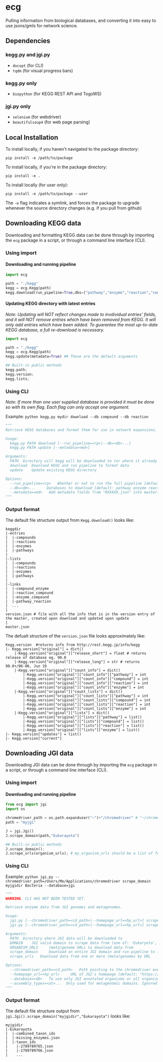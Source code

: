 # ecg
Pulling information from biological databases, and converting it into easy to use jsons/gmls for network science.

## Dependencies
### kegg.py and jgi.py
- `docopt` (for CLI)
- `tqdm` (for visual progress bars)
### kegg.py only
- `biopython` (for KEGG REST API and TogoWS)
### jgi.py only
- `selenium` (for webdriver)
- `beautifulsoup4` (for web page parsing)

## Local Installation

To install locally, if you haven't navigated to the package directory:

`pip install -e /path/to/package` 

To install locally, if you're in the package directory:

`pip install -e .` 

To install locally (for user only):

`pip install -e /path/to/package --user` 

The `-e` flag indicates a symlink, and forces the package to upgrade whenever the source directory changes (e.g. if you pull from github)

## Downloading KEGG data

Downloading and formatting KEGG data can be done through by importing the `ecg` package in a script, or through a command line interface (CLI).

### Using import

#### Downloading and running pipeline

```python
import ecg

path = "./kegg"
kegg = ecg.Kegg(path)
kegg.download(run_pipeline=True,dbs=["pathway","enzyme","reaction","compound"]) ## These are the default arguments
```

#### Updating KEGG directory with latest entries

*Note: Updating will NOT reflect changes made to invdividual entries' fields, and it will NOT remove entries which have been removed from KEGG. It will only add entries which have been added. To guarantee the most up-to-date KEGG database, a full re-download is necessary.*

```python
import ecg

path = "./kegg"
kegg = ecg.Kegg(path)
kegg.update(metadata=True) ## These are the default arguments

## Built-in public methods
kegg.path;
kegg.version;
kegg.lists;
```



### Using CLI

*Note: If more than one user supplied database is provided it must be done so with its own flag. Each flag can only accept one argument.*

Example: `python kegg.py mydir download --db compound --db reaction`

```python
"""
Retrieve KEGG databases and format them for use in network expansions.

Usage:
  kegg.py PATH download [--run_pipeline=<rp>|--db=<db>...]
  kegg.py PATH update [--metadata=<md>]

Arguments:
  PATH  Directory will kegg will be downloaded to (or where it already exists)  
  download  Download KEGG and run pipeline to format data
  update    Update existing KEGG directory     

Options:
  --run_pipeline=<rp>   Whether or not to run the full pipeline [default: True]
  --db=<db>...     Databases to download [default: pathway enzyme reaction compound] 
  --metadata=<md>   Add metadata fields from "RXXXXX.json" into master.json [default: True]
"""
```

### Output format

The default file structure output from `Kegg.download()` looks like:

```
keggdir
|-entries
|  |-compounds 
|  |-reactions 
|  |-enzymes 
|  |-pathways 
|
|-lists
|  |-compounds 
|  |-reactions 
|  |-enzymes 
|  |-pathways 
|
|-links
|  |-compound_enzyme
|  |-reaction_compound
|  |-enzyme_compound
|  |-pathway_reaction
|  ...
|
version.json # file with all the info that is in the version entry of the master, created upon download and updated upon update
|
master.json
```

The defualt structure of the `version.json` file looks approximately like:

```
Kegg.version  #returns info from http://rest.kegg.jp/info/kegg
|- Kegg.version["original"] = dict()
    |-Kegg.version["original"]["release_short"] = float # returns release of database eg. 90.0
    |-Kegg.version["original"]["release_long"] = str # returns 90.0+/06-06, Jun 19
    |-Kegg.version["original"]["count_info"] = dict()
        |-Kegg.version["original"]["count_info"]["pathway"] = int
        |-Kegg.version["original"]["count_info"]["compound"] = int
        |-Kegg.version["original"]["count_info"]["reaction"] = int
        |-Kegg.version["original"]["count_info"]["enzyme"] = int
    |-Kegg.version["original"]["count_lists"] = dict()
        |-Kegg.version["original"]["count_lists"]["pathway"] = int
        |-Kegg.version["original"]["count_lists"]["compound"] = int
        |-Kegg.version["original"]["count_lists"]["reaction"] = int
        |-Kegg.version["original"]["count_lists"]["enzyme"] = int
    |-Kegg.version["original"]["lists"] = dict()
        |-Kegg.version["original"]["lists"]["pathway"] = list()
        |-Kegg.version["original"]["lists"]["compound"] = list()
        |-Kegg.version["original"]["lists"]["reaction"] = list()
        |-Kegg.version["original"]["lists"]["enzyme"] = list()
|- Kegg.version["updates"] = list()
|- Kegg.version["current"]
```

## Downloading JGI data

Downloading JGI data can be done through by importing the `ecg` package in a script, or through a command line interface (CLI).

### Using import

#### Downloading and running pipeline

```python
from ecg import jgi
import os

chromedriver_path = os.path.expanduser("~")+"/chromedriver" # "~/chromedriver" should also work
path = "myjgi"

J = jgi.Jgi()
J.scrape_domain(path,"Eukarayota")

## Built-in public methods
J.scrape_domain();
J.scrape_urls(organism_urls); # my_organism_urls should be a list of full urls
```

### Using CLI

Example: `python jgi.py --chromedriver_path=/Users/Me/Applications/chromedriver scrape_domain myjgidir Bacteria --database=jgi`

```python
"""
WARNING. CLI HAS NOT BEEN TESTED YET.

Retrieve enzyme data from JGI genomes and metagenomes.

Usage:
  jgi.py [--chromedriver_path=<cd_path>|--homepage_url=<hp_url>] scrape_domain PATH DOMAIN [--database=<db>|--assembly_types=<at>...]
  jgi.py [--chromedriver_path=<cd_path>|--homepage_url=<hp_url>] scrape_urls PATH DOMAIN ORGANISM_URLS [--assembly_types=<at>...]

Arguments:
  PATH  Directory where JGI data will be downloaded to
  DOMAIN    JGI valid domain to scrape data from (one of: 'Eukaryota','Bacteria','Archaea','*Microbiome','Plasmids','Viruses','GFragment','cell','sps','Metatranscriptome')
  ORGANISM_URLS     (meta)genome URLs to download data from
  scrape_domain     Download an entire JGI domain and run pipeline to format data
  scrape_urls   Download data from one or more (meta)genomes by URL

Options:
  --chromedriver_path=<cd_path>   Path pointing to the chromedriver executable (leaving blank defaults to current dir) [default: None]
  --homepage_url=<hp_url>     URL of JGI's homepage [default: "https://img.jgi.doe.gov/cgi-bin/m/main.cgi"] 
  --database=<db>   To use only JGI annotated organisms or all organisms [default: "all"]
  --assembly_types=<at>...  Only used for metagenomic domains. Ignored for others [default: unassembled assembled both]
"""
```

### Output format

The default file structure output from `jgi.Jgi().scrape_domain("myjgidir","Eukarayota")` looks like:

```
myjgidir
|-Eukarayota
|  |-combined_taxon_ids 
|  |-missing_enzymes.json 
|  |-taxon_ids
|    |-2789789765.json
|    |-2789789766.json
|    ...
```

